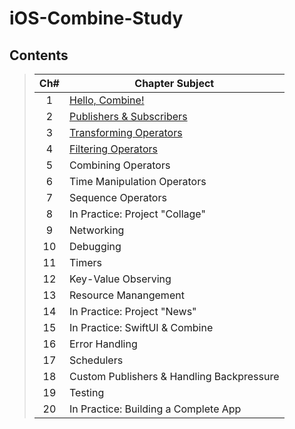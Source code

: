 # iOS-Combine-Study
## Contents
> |Ch#|Chapter Subject|
> |:---:|---|
> |1|[Hello, Combine!](https://github.com/dh3183/Combine-Study/blob/main/documentation/Hello%2C%20Combine.md)|
> |2|[Publishers & Subscribers](https://github.com/dh3183/Combine-Study/blob/main/documentation/Password%20match.md)|
> |3|[Transforming Operators](https://github.com/dh3183/Combine-Study/blob/main/documentation/Debounce%20search.md)|
> |4|[Filtering Operators](https://github.com/dh3183/Combine-Study/blob/main/documentation/API%20Call.md)|
> |5|Combining Operators|
> |6|Time Manipulation Operators|
> |7|Sequence Operators|
> |8|In Practice: Project "Collage"|
> |9|Networking|
> |10|Debugging|
> |11|Timers|
> |12|Key-Value Observing|
> |13|Resource Manangement|
> |14|In Practice: Project "News"|
> |15|In Practice: SwiftUI & Combine|
> |16|Error Handling|
> |17|Schedulers|
> |18|Custom Publishers & Handling Backpressure|
> |19|Testing|
> |20|In Practice: Building a Complete App|

